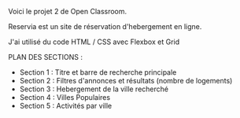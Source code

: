 Voici le projet 2 de Open Classroom.

Reservia est un site de réservation d'hebergement en ligne.

J'ai utilisé du code HTML / CSS avec Flexbox et Grid


PLAN DES SECTIONS :

* Section 1 : Titre et barre de recherche principale
* Section 2 : Filtres d'annonces et résultats (nombre de logements)
* Section 3 : Hebergement de la ville recherché
* Section 4 : Villes Populaires
* Section 5 : Activités par ville
